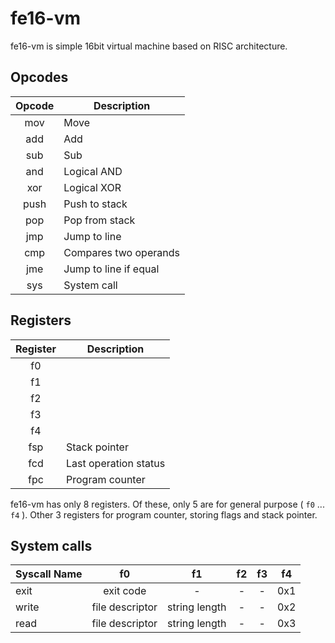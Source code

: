 # fe16-vm

fe16-vm is simple 16bit virtual machine based on RISC architecture. 

## Opcodes

| Opcode  | Description           |
|:-------:|-----------------------|
| mov     | Move                  |
| add     | Add                   |
| sub     | Sub                   |
| and     | Logical AND           |
| xor     | Logical XOR           |
| push    | Push to stack         |
| pop     | Pop from stack        |
| jmp     | Jump to line          |
| cmp     | Compares two operands |
| jme     | Jump to line if equal |
| sys     | System call           |


## Registers

| Register | Description           |
|:--------:|-----------------------|
| f0       |                       |
| f1       |                       |
| f2       |                       |
| f3       |                       |
| f4       |                       |
| fsp      | Stack pointer         |
| fcd      | Last operation status |
| fpc      | Program counter       |

fe16-vm has only 8 registers. Of these, only 5 are for general purpose  ( `f0` ... `f4` ). Other 3 registers for program counter, storing flags and stack pointer. 

## System calls

| Syscall Name | f0             | f1             | f2 | f3 | f4  |
|--------------|:--------------:|:--------------:|:--:|:--:|:---:|
| exit         | exit code      | -              | -  | -  | 0x1 |
| write        | file descriptor| string length  | -  | -  | 0x2 |
| read         | file descriptor| string length  | -  | -  | 0x3 |
